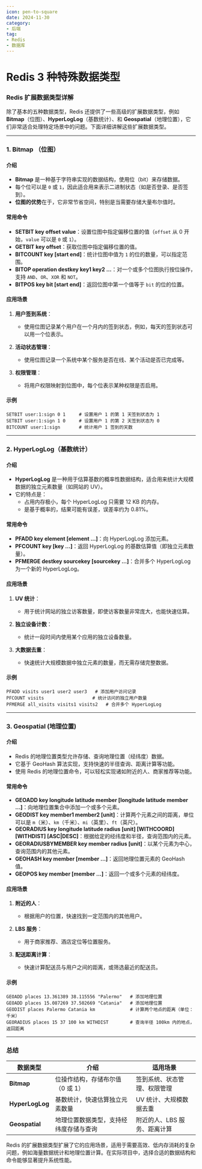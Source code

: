 ```yaml
---
icon: pen-to-square
date: 2024-11-30
category:
- 后端
tag:
- Redis
- 数据库
---
```

# Redis 3 种特殊数据类型

### Redis 扩展数据类型详解

除了基本的五种数据类型，Redis 还提供了一些高级的扩展数据类型，例如 **Bitmap**（位图）、**HyperLogLog**（基数统计）、和 **Geospatial**（地理位置），它们非常适合处理特定场景中的问题。下面详细讲解这些扩展数据类型。

---

### 1. Bitmap （位图）

#### 介绍

- **Bitmap** 是一种基于字符串实现的数据结构，使用位（bit）来存储数据。
- 每个位可以是 `0` 或 `1`，因此适合用来表示二进制状态（如是否登录、是否签到）。
- **位图的优势**在于，它非常节省空间，特别是当需要存储大量布尔值时。

#### 常用命令

- **SETBIT key offset value**：设置位图中指定偏移位置的值（`offset` 从 0 开始，`value` 可以是 `0` 或 `1`）。
- **GETBIT key offset**：获取位图中指定偏移位置的值。
- **BITCOUNT key [start end]**：统计位图中值为 `1` 的位的数量，可以指定范围。
- **BITOP operation destkey key1 key2 ...**：对一个或多个位图执行按位操作，支持 `AND`、`OR`、`XOR` 和 `NOT`。
- **BITPOS key bit [start end]**：返回位图中第一个值等于 `bit` 的位的位置。

#### 应用场景

1. **用户签到系统**：
    - 使用位图记录某个用户在一个月内的签到状态，例如，每天的签到状态可以用一个位表示。

2. **活动状态管理**：
    - 使用位图记录一个系统中某个服务是否在线、某个活动是否已完成等。

3. **权限管理**：
    - 将用户权限映射到位图中，每个位表示某种权限是否启用。

#### 示例

```redis
SETBIT user:1:sign 0 1     # 设置用户 1 的第 1 天签到状态为 1
SETBIT user:1:sign 1 0     # 设置用户 1 的第 2 天签到状态为 0
BITCOUNT user:1:sign       # 统计用户 1 签到的天数
```

---

### 2. HyperLogLog（基数统计）

#### 介绍

- **HyperLogLog** 是一种用于估算基数的概率性数据结构，适合用来统计大规模数据的独立元素数量（如网站的 UV）。
- 它的特点是：
    - 占用内存极小，每个 HyperLogLog 只需要 12 KB 的内存。
    - 是基于概率的，结果可能有误差，误差率约为 0.81%。

#### 常用命令

- **PFADD key element [element ...]**：向 HyperLogLog 添加元素。
- **PFCOUNT key [key ...]**：返回 HyperLogLog 的基数估算值（即独立元素数量）。
- **PFMERGE destkey sourcekey [sourcekey ...]**：合并多个 HyperLogLog 为一个新的 HyperLogLog。

#### 应用场景

1. **UV 统计**：
    - 用于统计网站的独立访客数量，即使访客数量非常庞大，也能快速估算。

2. **独立设备计数**：
    - 统计一段时间内使用某个应用的独立设备数量。

3. **大数据去重**：
    - 快速统计大规模数据中独立元素的数量，而无需存储完整数据。

#### 示例

```redis
PFADD visits user1 user2 user3   # 添加用户访问记录
PFCOUNT visits                  # 统计访问的独立用户数量
PFMERGE all_visits visits1 visits2   # 合并多个 HyperLogLog
```

---

### 3. Geospatial (地理位置)

#### 介绍

- Redis 的地理位置类型允许存储、查询地理位置（经纬度）数据。
- 它基于 GeoHash 算法实现，支持快速的半径查询、距离计算等功能。
- 使用 Redis 的地理位置命令，可以轻松实现诸如附近的人、商家推荐等功能。

#### 常用命令

- **GEOADD key longitude latitude member [longitude latitude member ...]**：向地理位置集合中添加一个或多个元素。
- **GEODIST key member1 member2 [unit]**：计算两个元素之间的距离，单位可以是 `m`（米）、`km`（千米）、`mi`（英里）、`ft`（英尺）。
- **GEORADIUS key longitude latitude radius [unit] [WITHCOORD] [WITHDIST] [ASC|DESC]**：根据给定的经纬度和半径，查询范围内的元素。
- **GEORADIUSBYMEMBER key member radius [unit]**：以某个元素为中心，查询范围内的其他元素。
- **GEOHASH key member [member ...]**：返回地理位置元素的 GeoHash 值。
- **GEOPOS key member [member ...]**：返回一个或多个元素的经纬度。

#### 应用场景

1. **附近的人**：
    - 根据用户的位置，快速找到一定范围内的其他用户。

2. **LBS 服务**：
    - 用于商家推荐、酒店定位等位置服务。

3. **配送距离计算**：
    - 快速计算配送员与用户之间的距离，或筛选最近的配送员。

#### 示例

```redis
GEOADD places 13.361389 38.115556 "Palermo"   # 添加地理位置
GEOADD places 15.087269 37.502669 "Catania"   # 添加地理位置
GEODIST places Palermo Catania km             # 计算两个地点的距离（单位：千米）
GEORADIUS places 15 37 100 km WITHDIST        # 查询半径 100km 内的地点，返回距离
```

---

### 总结

| 数据类型      | 介绍                                           | 适用场景                                                                 |
|---------------|----------------------------------------------|--------------------------------------------------------------------------|
| **Bitmap**    | 位操作结构，存储布尔值（0 或 1）              | 签到系统、状态管理、权限管理                                              |
| **HyperLogLog** | 基数统计，快速估算独立元素数量                 | UV 统计、大规模数据去重                                                  |
| **Geospatial** | 地理位置数据类型，支持经纬度存储与查询         | 附近的人、LBS 服务、距离计算                                             |

Redis 的扩展数据类型扩展了它的应用场景，适用于需要高效、低内存消耗的复杂问题，例如海量数据统计和地理位置计算。在实际项目中，选择合适的数据结构和命令能够显著提升系统性能。